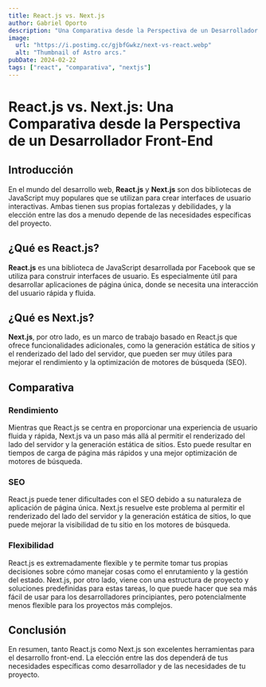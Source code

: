 ```yaml
---
title: React.js vs. Next.js
author: Gabriel Oporto
description: "Una Comparativa desde la Perspectiva de un Desarrollador Front-End"
image:
  url: "https://i.postimg.cc/gjbfGwkz/next-vs-react.webp"
  alt: "Thumbnail of Astro arcs."
pubDate: 2024-02-22
tags: ["react", "comparativa", "nextjs"]
---
```


# React.js vs. Next.js: Una Comparativa desde la Perspectiva de un Desarrollador Front-End

## Introducción

En el mundo del desarrollo web, **React.js** y **Next.js** son dos bibliotecas de JavaScript muy populares que se utilizan para crear interfaces de usuario interactivas. Ambas tienen sus propias fortalezas y debilidades, y la elección entre las dos a menudo depende de las necesidades específicas del proyecto.

## ¿Qué es React.js?

**React.js** es una biblioteca de JavaScript desarrollada por Facebook que se utiliza para construir interfaces de usuario. Es especialmente útil para desarrollar aplicaciones de página única, donde se necesita una interacción del usuario rápida y fluida.

## ¿Qué es Next.js?

**Next.js**, por otro lado, es un marco de trabajo basado en React.js que ofrece funcionalidades adicionales, como la generación estática de sitios y el renderizado del lado del servidor, que pueden ser muy útiles para mejorar el rendimiento y la optimización de motores de búsqueda (SEO).

## Comparativa

### Rendimiento

Mientras que React.js se centra en proporcionar una experiencia de usuario fluida y rápida, Next.js va un paso más allá al permitir el renderizado del lado del servidor y la generación estática de sitios. Esto puede resultar en tiempos de carga de página más rápidos y una mejor optimización de motores de búsqueda.

### SEO

React.js puede tener dificultades con el SEO debido a su naturaleza de aplicación de página única. Next.js resuelve este problema al permitir el renderizado del lado del servidor y la generación estática de sitios, lo que puede mejorar la visibilidad de tu sitio en los motores de búsqueda.

### Flexibilidad

React.js es extremadamente flexible y te permite tomar tus propias decisiones sobre cómo manejar cosas como el enrutamiento y la gestión del estado. Next.js, por otro lado, viene con una estructura de proyecto y soluciones predefinidas para estas tareas, lo que puede hacer que sea más fácil de usar para los desarrolladores principiantes, pero potencialmente menos flexible para los proyectos más complejos.

## Conclusión

En resumen, tanto React.js como Next.js son excelentes herramientas para el desarrollo front-end. La elección entre las dos dependerá de tus necesidades específicas como desarrollador y de las necesidades de tu proyecto.
